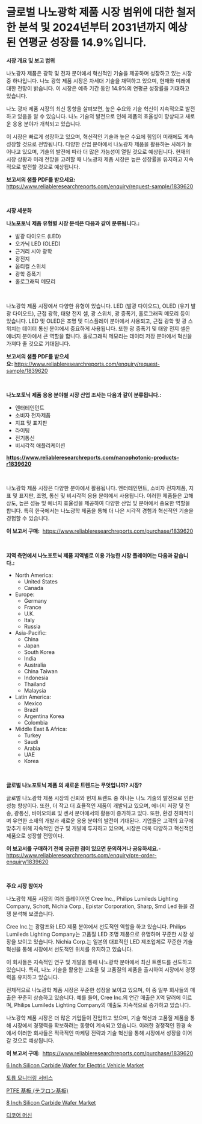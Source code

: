 <p><h1>글로벌 나노광학 제품 시장 범위에 대한 철저한 분석 및 2024년부터 2031년까지 예상된 연평균 성장률 14.9%입니다.</h1></p><p><strong>시장 개요 및 보고 범위</strong></p>
<p><p>나노광자 제품은 광학 및 전자 분야에서 혁신적인 기술을 제공하며 성장하고 있는 시장 중 하나입니다. 나노 광학 제품 시장은 차세대 기술을 채택하고 있으며, 현재와 미래에 대한 전망이 밝습니다. 이 시장은 예측 기간 동안 14.9%의 연평균 성장률을 기대하고 있습니다.</p><p>나노 광자 제품 시장의 최신 동향을 살펴보면, 높은 수요와 기술 혁신이 지속적으로 발전하고 있음을 알 수 있습니다. 나노 기술의 발전으로 인해 제품의 효율성이 향상되고 새로운 응용 분야가 개척되고 있습니다.</p><p>이 시장은 빠르게 성장하고 있으며, 혁신적인 기술과 높은 수요에 힘입어 미래에도 계속 성장할 것으로 전망됩니다. 다양한 산업 분야에서 나노광자 제품을 활용하는 사례가 늘어나고 있으며, 기술의 발전에 따라 더 많은 가능성이 열릴 것으로 예상됩니다. 현재의 시장 상황과 미래 전망을 고려할 때 나노광자 제품 시장은 높은 성장률을 유지하고 지속적으로 발전할 것으로 예상됩니다.</p></p>
<p><strong>보고서의 샘플 PDF를 받으세요:</strong> <a href="https://www.reliableresearchreports.com/enquiry/request-sample/1839620">https://www.reliableresearchreports.com/enquiry/request-sample/1839620</a></p>
<p>&nbsp;</p>
<p><strong>시장 세분화</strong></p>
<p><strong>나노포토닉 제품 유형별 시장 분석은 다음과 같이 분류됩니다.:</strong></p>
<p><ul><li>발광 다이오드 (LED)</li><li>오가닉 LED (OLED)</li><li>근거리 시야 광학</li><li>광전지</li><li>옵티컬 스위치</li><li>광학 증폭기</li><li>홀로그래픽 메모리</li></ul></p>
<p>&nbsp;</p>
<p><p>나노광학 제품 시장에서 다양한 유형이 있습니다. LED (발광 다이오드), OLED (유기 발광 다이오드), 근접 광학, 태양 전지 셀, 광 스위치, 광 증폭기, 홀로그래픽 메모리 등이 있습니다. LED 및 OLED은 조명 및 디스플레이 분야에서 사용되고, 근접 광학 및 광 스위치는 데이터 통신 분야에서 중요하게 사용됩니다. 또한 광 증폭기 및 태양 전지 셀은 에너지 분야에서 큰 역할을 합니다. 홀로그래픽 메모리는 데이터 저장 분야에서 혁신을 가져다 줄 것으로 기대됩니다.</p></p>
<p><strong>보고서의 샘플 PDF를 받으세요:</strong>&nbsp;<a href="https://www.reliableresearchreports.com/enquiry/request-sample/1839620">https://www.reliableresearchreports.com/enquiry/request-sample/1839620</a></p>
<p>&nbsp;</p>
<p><strong> 나노포토닉 제품 응용 분야별 시장 산업 조사는 다음과 같이 분류됩니다.:</strong></p>
<p><ul><li>엔터테인먼트</li><li>소비자 전자제품</li><li>지표 및 표지판</li><li>라이팅</li><li>전기통신</li><li>비시각적 애플리케이션</li></ul></p>
<p><strong><a href="https://www.reliableresearchreports.com/nanophotonic-products-r1839620">https://www.reliableresearchreports.com/nanophotonic-products-r1839620</a></strong></p>
<p>&nbsp;</p>
<p><p>나노광학 제품 시장은 다양한 분야에서 활용됩니다. 엔터테인먼트, 소비자 전자제품, 지표 및 표지판, 조명, 통신 및 비시각적 응용 분야에서 사용됩니다. 이러한 제품들은 고해상도, 높은 성능 및 에너지 효율성을 제공하여 다양한 산업 및 분야에서 중요한 역할을 합니다. 특히 한국에서는 나노광학 제품을 통해 더 나은 시각적 경험과 혁신적인 기술을 경험할 수 있습니다.</p></p>
<p><strong>이 보고서 구매:</strong>&nbsp; <a href="https://www.reliableresearchreports.com/purchase/1839620">https://www.reliableresearchreports.com/purchase/1839620</a></p>
<p>&nbsp;</p>
<p><strong>지역 측면에서 나노포토닉 제품 지역별로 이용 가능한 시장 플레이어는 다음과 같습니다.:</strong></p>
<p><ul>
    <li>
        North America:
        <ul>
            <li>United States</li>
            <li>Canada</li>
        </ul>
    </li>
    <li>
        Europe:
        <ul>
            <li>Germany</li>
            <li>France</li>
            <li>U.K.</li>
            <li>Italy</li>
            <li>Russia</li>
        </ul>
    </li>
    <li>
        Asia-Pacific:
        <ul>
            <li>China</li>
            <li>Japan</li>
            <li>South Korea</li>
            <li>India</li>
            <li>Australia</li>
            <li>China Taiwan</li>
            <li>Indonesia</li>
            <li>Thailand</li>
            <li>Malaysia</li>
        </ul>
    </li>
    <li>
        Latin America:
        <ul>
            <li>Mexico</li>
            <li>Brazil</li>
            <li>Argentina Korea</li>
            <li>Colombia</li>
        </ul>
    </li>
    <li>
        Middle East & Africa:
        <ul>
            <li>Turkey</li>
            <li>Saudi</li>
            <li>Arabia</li>
            <li>UAE</li>
            <li>Korea</li>
        </ul>
    </li>
    </ul></p>
<p>&nbsp;</p>
<p><strong>글로벌 나노포토닉 제품 의 새로운 트렌드는 무엇입니까? 시장?</strong></p>
<p><p>글로벌 나노광학 제품 시장의 신뢰와 현재 트렌드 중 하나는 나노 기술의 발전으로 인한 성능 향상이다. 또한, 더 작고 더 효율적인 제품이 개발되고 있으며, 에너지 저장 및 전송, 광통신, 바이오의료 및 센서 분야에서의 활용이 증가하고 있다. 또한, 환경 친화적이며 유연한 소재의 개발과 새로운 응용 분야의 발전이 기대된다. 기업들은 고객의 요구에 맞추기 위해 지속적인 연구 및 개발에 투자하고 있으며, 시장은 더욱 다양하고 혁신적인 제품으로 성장할 전망이다.</p></p>
<p><strong>이 보고서를 구매하기 전에 궁금한 점이 있으면 문의하거나 공유하세요.</strong>- <a href="https://www.reliableresearchreports.com/enquiry/pre-order-enquiry/1839620">https://www.reliableresearchreports.com/enquiry/pre-order-enquiry/1839620</a></p>
<p>&nbsp;</p>
<p><strong>주요 시장 참여자</strong></p>
<p><p>나노광학 제품 시장의 여러 플레이어인 Cree Inc., Philips Lumileds Lighting Company, Schott, Nichia Corp., Epistar Corporation, Sharp, Smd Led 등을 경쟁 분석해 보겠습니다. </p><p>Cree Inc.는 광람프와 LED 제품 분야에서 선도적인 역할을 하고 있습니다. Philips Lumileds Lighting Company는 고품질 LED 조명 제품으로 유명하며 꾸준한 시장 성장을 보이고 있습니다. Nichia Corp.는 일본의 대표적인 LED 제조업체로 꾸준한 기술 혁신을 통해 시장에서 선도적인 위치를 유지하고 있습니다.</p><p>이 회사들은 지속적인 연구 및 개발을 통해 나노광학 분야에서 최신 트렌드를 선도하고 있습니다. 특히, 나노 기술을 활용한 고효율 및 고품질의 제품을 출시하여 시장에서 경쟁력을 유지하고 있습니다.</p><p>전체적으로 나노광학 제품 시장은 꾸준한 성장을 보이고 있으며, 이 중 일부 회사들의 매출은 꾸준히 상승하고 있습니다. 예를 들어, Cree Inc.의 연간 매출은 X억 달러에 이르며, Philips Lumileds Lighting Company의 매출도 지속적으로 증가하고 있습니다.</p><p>나노광학 제품 시장은 더 많은 기업들이 진입하고 있으며, 기술 혁신과 고품질 제품을 통해 시장에서 경쟁력을 확보하려는 동향이 계속되고 있습니다. 이러한 경쟁적인 환경 속에서 이러한 회사들은 적극적인 마케팅 전략과 기술 혁신을 통해 시장에서 성장을 이어갈 것으로 예상됩니다.</p></p>
<p><strong>이 보고서 구매:</strong>&nbsp;&nbsp;<a href="https://www.reliableresearchreports.com/purchase/1839620">https://www.reliableresearchreports.com/purchase/1839620</a></p>
<p><p><a href="https://issuu.com/reportprime-2/docs/6-inch-silicon-carbide-wafer-for-electric-vehicle-">6 Inch Silicon Carbide Wafer for Electric Vehicle Market</a></p><p><a href="https://github.com/gambitz1998/Market-Research-Report-List-1/blob/main/9963937102534.md">토륨 모니터링 서비스</a></p><p><a href="https://github.com/schmahlson/Market-Research-Report-List-2/blob/main/8775751107931.md">PTFE 基板 (テフロン基板)</a></p><p><a href="https://issuu.com/reportprime-2/docs/8-inch-silicon-carbide-wafer-market-size-2030.pptx">8 Inch Silicon Carbide Wafer Market</a></p><p><a href="https://github.com/AidenReinger/Market-Research-Report-List-1/blob/main/6399804102533.md">디코어 머신</a></p></p>
